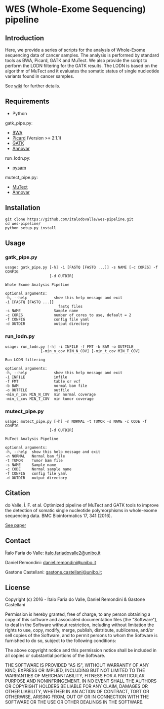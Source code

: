 # WES (Whole-Exome Sequencing) pipeline

## Introduction

Here, we provide a series of scripts for the analysis of Whole-Exome sequencing data of cancer samples.
The analysis is performed by standard tools as BWA, Picard, GATK and MuTect.
We also provide the script to perform the LODN filtering for the GATK results.
The LODN is based on the algorithm of MuTect and it evaluates the somatic status of single
nucleotide variants found in cancer samples.

See [wiki](https://bitbucket.org/BBDA-UNIBO/wes-pipeline/wiki/Home) for further details.

## Requirements

* Python

gatk_pipe.py:

* [BWA](http://bio-bwa.sourceforge.net/)
* [Picard](http://broadinstitute.github.io/picard/) (Version >= 2.1.1)
* [GATK](https://www.broadinstitute.org/gatk/download/)
* [Annovar](http://annovar.openbioinformatics.org/en/latest/)


run_lodn.py:

* [pysam](http://pysam.readthedocs.io/en/latest/api.html)


mutect_pipe.py:

* [MuTect](https://www.broadinstitute.org/cancer/cga/mutect)
* [Annovar](http://annovar.openbioinformatics.org/en/latest/)


## Installation

    git clone https://github.com/italodovalle/wes-pipeline.git
    cd wes-pipeline/
    python setup.py install

## Usage

### gatk_pipe.py

    usage: gatk_pipe.py [-h] -i [FASTQ [FASTQ ...]] -s NAME [-c CORES] -f CONFIG
                        [-d OUTDIR]

    Whole Exome Analysis Pipeline

    optional arguments:
    -h, --help            show this help message and exit
    -i [FASTQ [FASTQ ...]]
                            fastq files
    -s NAME               Sample name
    -c CORES              number of cores to use, default = 2
    -f CONFIG             config file yaml
    -d OUTDIR             output directory

### run_lodn.py

    usage: run_lodn.py [-h] -i INFILE -f FMT -b BAM -o OUTFILE
                    [-min_n_cov MIN_N_COV] [-min_t_cov MIN_T_COV]

    Run LODN filtering

    optional arguments:
    -h, --help            show this help message and exit
    -i INFILE             infile
    -f FMT                table or vcf
    -b BAM                normal bam file
    -o OUTFILE            outfile
    -min_n_cov MIN_N_COV  min normal coverage
    -min_t_cov MIN_T_COV  min tumor coverage


### mutect_pipe.py


    usage: mutect_pipe.py [-h] -n NORMAL -t TUMOR -s NAME -c CODE -f CONFIG
                        [-d OUTDIR]

    MuTect Analysis Pipeline

    optional arguments:
    -h, --help  show this help message and exit
    -n NORMAL   Normal bam file
    -t TUMOR    Tumor bam file
    -s NAME     Sample name
    -c CODE     Normal sample name
    -f CONFIG   config file yaml
    -d OUTDIR   output directory

## Citation

do Valle, Í. F. et al. Optimized pipeline of MuTect and GATK tools to improve the detection of somatic single nucleotide polymorphisms in whole-exome sequencing data. BMC Bioinformatics 17, 341 (2016).

[See paper](https://www.ncbi.nlm.nih.gov/pmc/articles/PMC5123378/)

## Contact

Ítalo Faria do Valle: italo.fariadovalle2@unibo.it

Daniel Remondini: daniel.remondini@unibo.it

Gastone Castellani: gastone.castellani@unibo.it

## License

Copyright (c) 2016 - Ítalo Faria do Valle, Daniel Remondini & Gastone Castellani

Permission is hereby granted, free of charge, to any person obtaining a copy
of this software and associated documentation files (the "Software"), to deal
in the Software without restriction, including without limitation the rights
to use, copy, modify, merge, publish, distribute, sublicense, and/or sell
copies of the Software, and to permit persons to whom the Software is
furnished to do so, subject to the following conditions:

The above copyright notice and this permission notice shall be included in all
copies or substantial portions of the Software.

THE SOFTWARE IS PROVIDED "AS IS", WITHOUT WARRANTY OF ANY KIND, EXPRESS OR
IMPLIED, INCLUDING BUT NOT LIMITED TO THE WARRANTIES OF MERCHANTABILITY,
FITNESS FOR A PARTICULAR PURPOSE AND NONINFRINGEMENT. IN NO EVENT SHALL THE
AUTHORS OR COPYRIGHT HOLDERS BE LIABLE FOR ANY CLAIM, DAMAGES OR OTHER
LIABILITY, WHETHER IN AN ACTION OF CONTRACT, TORT OR OTHERWISE, ARISING FROM,
OUT OF OR IN CONNECTION WITH THE SOFTWARE OR THE USE OR OTHER DEALINGS IN THE
SOFTWARE.
